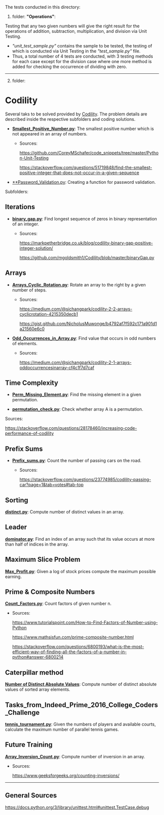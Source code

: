 The tests conducted in this directory:

1) folder: **"Operations"**: 

Testing that any two given numbers will give the right result for the operations of addition, subtraction, multiplication, and division via Unit Testing.
* _"unit_test_sample.py"_ contains the sample to be tested, the testing of which is conducted via Unit Testing in the _"test_sample.py"_ file.
* Thus, a total number of 4 tests are conducted, with 3 testing methods for each case except for the division case where one more method is added for checking the occurrence of dividing with zero.
---

2) folder: 
# Codility

Several taks to be solved provided by [Codility](https://app.codility.com/programmers/). The problem details are described inside the respective subfolders and coding solutions.

* [**Smallest_Positive_Number.py**](https://github.com/dimi-fn/Various-Data-Science-Scripts/blob/main/Unit_testing/Codility/smallest_positive.py):  The smallest positive number which is not appeared in an array of numbers.
    * Sources: 

        https://github.com/CoreyMSchafer/code_snippets/tree/master/Python-Unit-Testing

        https://stackoverflow.com/questions/51719848/find-the-smallest-positive-integer-that-does-not-occur-in-a-given-sequence

* [**Password_Validation.py](https://github.com/dimi-fn/Various-Data-Science-Scripts/blob/main/Unit_testing/Codility/Password_Validation.py): Creating a function for password validation.

Subfolders: 

## Iterations
* [**binary_gap.py**](https://github.com/dimi-fn/Various-Data-Science-Scripts/blob/main/Unit_testing/Codility/Iterations/Binary_gap.py): Find longest sequence of zeros in binary representation of an integer.
    * Sources: 

        https://markpetherbridge.co.uk/blog/codility-binary-gap-positive-integer-solution/

        https://github.com/mgoldsmith1/Codility/blob/master/binaryGap.py


## Arrays
* [**Arrays_Cyclic_Rotation.py**](https://github.com/dimi-fn/Various-Data-Science-Scripts/blob/main/Unit_testing/Codility/Arrays/Arrays_Cyclic_Rotation.py): Rotate an array to the right by a given number of steps.
    * Sources:

        https://medium.com/@sichangpark/codility-2-2-arrays-cyclicrotation-4215350decb1

        https://gist.github.com/NicholusMuwonge/b4792af7f592c171a901d1a21560e6c0

* [**Odd_Occurrences_in_Array.py**](https://github.com/dimi-fn/Various-Data-Science-Scripts/blob/main/Unit_testing/Codility/Arrays/Odd_Occurrences_in_Array.py): Find value that occurs in odd numbers of elements.
    * Sources:

        https://medium.com/@sichangpark/codility-2-1-arrays-oddoccurrencesinarray-cf4c1f7d7caf

## Time Complexity

* [**Perm_Missing_Element.py**](https://github.com/dimi-fn/Various-Data-Science-Scripts/blob/main/Unit_testing/Time_Complexity/Perm_Missing_Element.py): Find the missing element in a given permutation.

* [**permutation_check.py**](https://github.com/dimi-fn/Various-Data-Science-Scripts/blob/main/Unit_testing/Codility/Counting_Elements/permutation_check.py): Check whether array A is a permutation.

Sources: 

https://stackoverflow.com/questions/28178460/increasing-code-performance-of-codility

## Prefix Sums

* [**Prefix_sums.py**](https://github.com/dimi-fn/Various-Data-Science-Scripts/blob/main/Unit_testing/Codility/Prefix_sums/Prefix_sums.py): Count the number of passing cars on the road.
    * Sources:

        https://stackoverflow.com/questions/23774985/codility-passing-car?page=1&tab=votes#tab-top

## Sorting

[**distinct.py**](https://github.com/dimi-fn/Various-Data-Science-Scripts/blob/main/Unit_testing/Codility/Sorting/distinct.py): Compute number of distinct values in an array.

## Leader

[**dominator.py**](https://github.com/dimi-fn/Various-Data-Science-Scripts/blob/main/Unit_testing/Codility/Leader/dominator.py): Find an index of an array such that its value occurs at more than half of indices in the array.

## Maximum Slice Problem

[**Max_Profit.py**](https://github.com/dimi-fn/Various-Data-Science-Scripts/blob/main/Unit_testing/Codility/Maximum_Slice_Problem/Max_Profit.py): Given a log of stock prices compute the maximum possible earning.

## Prime & Composite Numbers

[**Count_Factors.py**](https://github.com/dimi-fn/Various-Data-Science-Scripts/blob/main/Unit_testing/Codility/Prime_and_Composite_Numbers/Count_Factors.py): Count factors of given number n.
    
* Sources:

    https://www.tutorialspoint.com/How-to-Find-Factors-of-Number-using-Python

    https://www.mathsisfun.com/prime-composite-number.html

    https://stackoverflow.com/questions/6800193/what-is-the-most-efficient-way-of-finding-all-the-factors-of-a-number-in-python#answer-6800214

## Caterpillar method

[**Number of Distinct Absolute Values**](https://github.com/dimi-fn/Various-Data-Science-Scripts/tree/main/Unit_testing/Codility/Caterpillar_method): Compute number of distinct absolute values of sorted array elements.

## Tasks_from_Indeed_Prime_2016_College_Coders_Challenge

[**tennis_tournament.py**](https://github.com/dimi-fn/Various-Data-Science-Scripts/blob/main/Unit_testing/Codility/Tasks_from_Indeed_Prime_2016_College_Coders_Challenge/tennis_tournament.py): Given the numbers of players and available courts, calculate the maximum number of parallel tennis games.

## Future Training
[**Array_Inversion_Count.py**](https://github.com/dimi-fn/Various-Data-Science-Scripts/blob/main/Unit_testing/Codility/Future_Training/Array_Inversion_Count.py): Compute number of inversion in an array.

* Sources:

    https://www.geeksforgeeks.org/counting-inversions/
-----------
## General Sources

https://docs.python.org/3/library/unittest.html#unittest.TestCase.debug